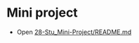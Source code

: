 # Mini project

- Open [28-Stu_Mini-Project/README.md](../../01-Activities/28-Stu_Mini-Project/README.md)
